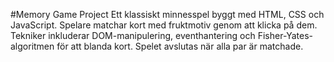 #Memory Game Project
Ett klassiskt minnesspel byggt med HTML, CSS och JavaScript. Spelare matchar kort med fruktmotiv genom att klicka på dem. Tekniker inkluderar DOM-manipulering, eventhantering och Fisher-Yates-algoritmen för att blanda kort. Spelet avslutas när alla par är matchade.